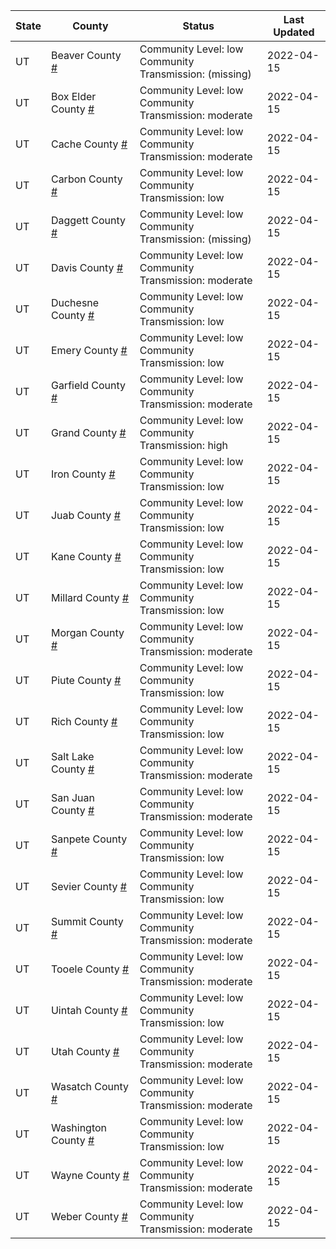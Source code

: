 State | County | Status | Last Updated
--- | --- | --- | --- 
UT | Beaver County <a href="#beaver_county">#</a> | <a name="beaver_county"></a>Community Level: low<br/>Community Transmission: (missing) | 2022-04-15
UT | Box Elder County <a href="#box_elder_county">#</a> | <a name="box_elder_county"></a>Community Level: low<br/>Community Transmission: moderate | 2022-04-15
UT | Cache County <a href="#cache_county">#</a> | <a name="cache_county"></a>Community Level: low<br/>Community Transmission: moderate | 2022-04-15
UT | Carbon County <a href="#carbon_county">#</a> | <a name="carbon_county"></a>Community Level: low<br/>Community Transmission: low | 2022-04-15
UT | Daggett County <a href="#daggett_county">#</a> | <a name="daggett_county"></a>Community Level: low<br/>Community Transmission: (missing) | 2022-04-15
UT | Davis County <a href="#davis_county">#</a> | <a name="davis_county"></a>Community Level: low<br/>Community Transmission: moderate | 2022-04-15
UT | Duchesne County <a href="#duchesne_county">#</a> | <a name="duchesne_county"></a>Community Level: low<br/>Community Transmission: low | 2022-04-15
UT | Emery County <a href="#emery_county">#</a> | <a name="emery_county"></a>Community Level: low<br/>Community Transmission: low | 2022-04-15
UT | Garfield County <a href="#garfield_county">#</a> | <a name="garfield_county"></a>Community Level: low<br/>Community Transmission: moderate | 2022-04-15
UT | Grand County <a href="#grand_county">#</a> | <a name="grand_county"></a>Community Level: low<br/>Community Transmission: high | 2022-04-15
UT | Iron County <a href="#iron_county">#</a> | <a name="iron_county"></a>Community Level: low<br/>Community Transmission: low | 2022-04-15
UT | Juab County <a href="#juab_county">#</a> | <a name="juab_county"></a>Community Level: low<br/>Community Transmission: low | 2022-04-15
UT | Kane County <a href="#kane_county">#</a> | <a name="kane_county"></a>Community Level: low<br/>Community Transmission: low | 2022-04-15
UT | Millard County <a href="#millard_county">#</a> | <a name="millard_county"></a>Community Level: low<br/>Community Transmission: low | 2022-04-15
UT | Morgan County <a href="#morgan_county">#</a> | <a name="morgan_county"></a>Community Level: low<br/>Community Transmission: moderate | 2022-04-15
UT | Piute County <a href="#piute_county">#</a> | <a name="piute_county"></a>Community Level: low<br/>Community Transmission: low | 2022-04-15
UT | Rich County <a href="#rich_county">#</a> | <a name="rich_county"></a>Community Level: low<br/>Community Transmission: low | 2022-04-15
UT | Salt Lake County <a href="#salt_lake_county">#</a> | <a name="salt_lake_county"></a>Community Level: low<br/>Community Transmission: moderate | 2022-04-15
UT | San Juan County <a href="#san_juan_county">#</a> | <a name="san_juan_county"></a>Community Level: low<br/>Community Transmission: moderate | 2022-04-15
UT | Sanpete County <a href="#sanpete_county">#</a> | <a name="sanpete_county"></a>Community Level: low<br/>Community Transmission: low | 2022-04-15
UT | Sevier County <a href="#sevier_county">#</a> | <a name="sevier_county"></a>Community Level: low<br/>Community Transmission: low | 2022-04-15
UT | Summit County <a href="#summit_county">#</a> | <a name="summit_county"></a>Community Level: low<br/>Community Transmission: moderate | 2022-04-15
UT | Tooele County <a href="#tooele_county">#</a> | <a name="tooele_county"></a>Community Level: low<br/>Community Transmission: moderate | 2022-04-15
UT | Uintah County <a href="#uintah_county">#</a> | <a name="uintah_county"></a>Community Level: low<br/>Community Transmission: low | 2022-04-15
UT | Utah County <a href="#utah_county">#</a> | <a name="utah_county"></a>Community Level: low<br/>Community Transmission: moderate | 2022-04-15
UT | Wasatch County <a href="#wasatch_county">#</a> | <a name="wasatch_county"></a>Community Level: low<br/>Community Transmission: moderate | 2022-04-15
UT | Washington County <a href="#washington_county">#</a> | <a name="washington_county"></a>Community Level: low<br/>Community Transmission: low | 2022-04-15
UT | Wayne County <a href="#wayne_county">#</a> | <a name="wayne_county"></a>Community Level: low<br/>Community Transmission: moderate | 2022-04-15
UT | Weber County <a href="#weber_county">#</a> | <a name="weber_county"></a>Community Level: low<br/>Community Transmission: moderate | 2022-04-15
